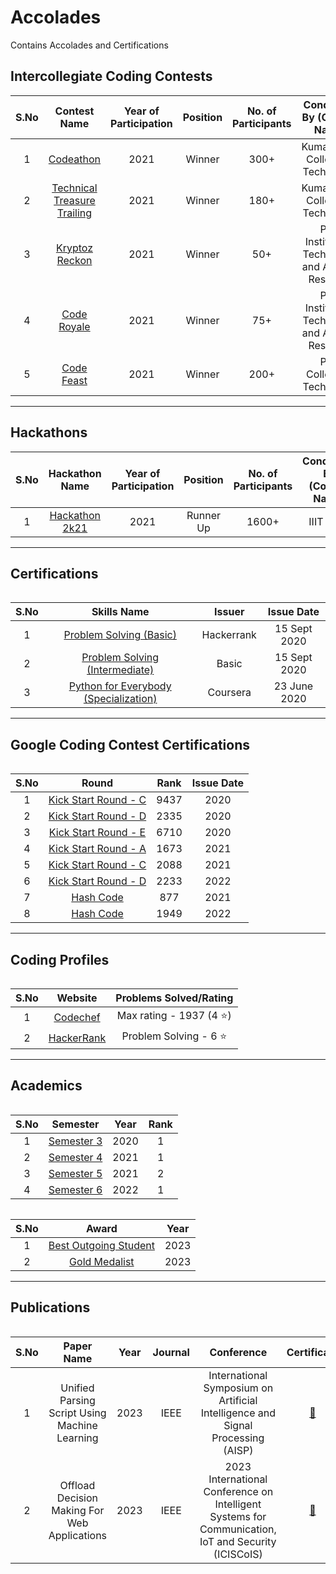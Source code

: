 # Accolades

Contains Accolades and Certifications

## Intercollegiate Coding Contests
<table>
  <thead>
    <th>S.No</th>
    <th>Contest Name</th>
    <th>Year of Participation</th>
    <th>Position</th>
    <th>No. of Participants</th>
    <th>Conducted By (College Name)</th>
  </thead>
  <tbody align="center">
    <tr>
      <td>1</td>
      <td><a href="https://github.com/BarathKumarBK-15/Accolades/blob/main/KCT%20Yugam/Codeathon%202021.pdf">Codeathon</a></td>
      <td>2021</td>
      <td>Winner</td>
      <td>300+</td>
      <td>Kumaraguru College of Technology</td>
    </tr>
    <tr>
      <td>2</td>
      <td><a href="https://github.com/BarathKumarBK-15/Accolades/blob/main/KCT%20Yugam/Technical%20Treasure%20Trailing%202021.pdf">Technical Treasure Trailing</a></td>
      <td>2021</td>
      <td>Winner</td>
      <td>180+</td>
      <td>Kumaraguru College of Technology</td>
    </tr>
    <tr>
      <td>3</td>
      <td><a href="https://github.com/BarathKumarBK-15/Accolades/blob/main/PSG%20iTech%20Yuktaha/Kryptoz%20Reckon%202021.pdf">Kryptoz Reckon</a></td>
      <td>2021</td>
      <td>Winner</td>
      <td>50+</td>
      <td>PSG Institute of Technology and Applied Research</td>
    </tr>
    <tr>
      <td>4</td>
      <td><a href="https://github.com/BarathKumarBK-15/Accolades/blob/main/PSG%20iTech%20Yuktaha/Code%20Royale%202021.pdf">Code Royale</a></td>
      <td>2021</td>
      <td>Winner</td>
      <td>75+</td>
      <td>PSG Institute of Technology and Applied Research</td>
    </tr>
    <tr>
      <td>5</td>
      <td><a href="https://github.com/BarathKumarBK-15/Accolades/blob/main/PSG%20Tech%20Kriya/Codefeast%202021.jpg">Code Feast</a></td>
      <td>2021</td>
      <td>Winner</td>
      <td>200+</td>
      <td>PSG College of Technology</td>
    </tr>
  </tbody>
</table>

---

## Hackathons
<table>
  <thead>
    <th>S.No</th>
    <th>Hackathon Name</th>
    <th>Year of Participation</th>
    <th>Position</th>
    <th>No. of Participants</th>
    <th>Conducted By (College Name)</th>
  </thead>
  <tbody align="center">
     <tr>
      <td>1</td>
      <td><a href="https://github.com/BarathKumarBK-15/Accolades/blob/main/HACK%202K21%20IIIT/Certificate_Barath_Kumar_G_Second_Place_Front_End_Development.pdf">Hackathon 2k21</a></td>
      <td>2021</td>
      <td>Runner Up</td>
      <td>1600+</td>
      <td>IIIT Pune</td>
    </tr>
  </tbody>
<table>
  
---
  
## Certifications
<table>
  <thead>
    <th>S.No</th>
    <th>Skills Name</th>
    <th>Issuer</th>
    <th>Issue Date</th>
  </thead>
  <tbody align="center">
    <tr>
      <td>1</td>
      <td><a href="https://www.hackerrank.com/certificates/e70088ada2c4">Problem Solving (Basic)</a></td>
      <td>Hackerrank</td>
      <td>15 Sept 2020</td>
    </tr>
     <tr>
      <td>2</td>
      <td><a href="https://www.hackerrank.com/certificates/d0ed1c2ed612">Problem Solving (Intermediate)</a></td>
      <td>Basic</td>
      <td>15 Sept 2020</td>
    </tr>
    <tr>
      <td>3</td>
      <td><a href="https://www.coursera.org/account/accomplishments/specialization/certificate/2V44K3JHT2YZ">Python for Everybody (Specialization)</a></td>
      <td>Coursera</td>
      <td>23 June 2020</td>
    </tr>
  </tbody>
<table>
  
---
  
## Google Coding Contest Certifications
  
<table>
  <thead>
    <th>S.No</th>
    <th>Round</th>
    <th>Rank</th>
    <th>Issue Date</th>
  </thead>
  <tbody align="center">
    <tr>
      <td>1</td>
      <td><a href="https://github.com/BarathKumarBK-15/Accolades/blob/main/Google%20KS/Google%20KS%202020.pdf">Kick Start Round - C</a></td>
      <td>9437</td>
      <td>2020</td>
    </tr>
     <tr>
      <td>2</td>
      <td><a href="https://github.com/BarathKumarBK-15/Accolades/blob/main/Google%20KS/Google%20KS%202020.pdf">Kick Start Round - D</a></td>
      <td>2335</td>
       <td>2020</td>
    </tr>
    <tr>
      <td>3</td>
      <td><a href="https://github.com/BarathKumarBK-15/Accolades/blob/main/Google%20KS/Google%20KS%202020.pdf">Kick Start Round - E</a></td>
      <td>6710</td>
      <td>2020</td>
    </tr>
    <tr>
      <td>4</td>
      <td><a href="https://github.com/BarathKumarBK-15/Accolades/blob/main/Google%20KS/Google%20KS%202021.pdf">Kick Start Round - A</a></td>
      <td>1673</td>
      <td>2021</td>
    </tr>
     <tr>
      <td>5</td>
      <td><a href="https://github.com/BarathKumarBK-15/Accolades/blob/main/Google%20KS/Google%20KS%202021.pdf">Kick Start Round - C</a></td>
      <td>2088</td>
       <td>2021</td>
    </tr>
    <tr>
      <td>6</td>
      <td><a href="https://github.com/BarathKumarBK-15/Accolades/blob/main/Google%20KS/Google%20KS%202022.pdf">Kick Start Round - D</a></td>
      <td>2233</td>
      <td>2022</td>
    </tr>
    <tr>
      <td>7</td>
      <td><a href="https://github.com/BarathKumarBK-15/Accolades/blob/main/Google%20KS/Google%20HC%202021.pdf">Hash Code</a></td>
      <td>877</td>
      <td>2021</td>
    </tr>
    <tr>
      <td>8</td>
      <td><a href="https://github.com/BarathKumarBK-15/Accolades/blob/main/Google%20KS/Google%20HC%202022.pdf">Hash Code</a></td>
      <td>1949</td>
      <td>2022</td>
    </tr>
  </tbody>
<table>
  
---
  
## Coding Profiles
<table>
  <thead>
    <th>S.No</th>
    <th>Website</th>
    <th>Problems Solved/Rating</th>
  </thead>
  <tbody align="center">
    <tr>
      <td>1</td>
      <td><a href="https://www.codechef.com/users/barathkumar15">Codechef</a></td>
      <td>Max rating - 1937 (4 ⭐) </td>
    </tr>
    <tr>
      <td>2</td>
      <td><a href="https://www.hackerrank.com/barathganeshkum1">HackerRank</a></td>
      <td>Problem Solving - 6 ⭐</td>
    </tr>
  </tbody>
<table>

---
  
## Academics
<table>
  <thead>
    <th>S.No</th>
    <th>Semester</th>
    <th>Year</th>
    <th>Rank</th>
  </thead>
  <tbody align="center">
    <tr>
      <td>1</td>
      <td><a href="https://github.com/BarathKumarBK-15/Accolades/blob/main/CSEA/BARATH_KUMAR_3_1.jpg">Semester 3</a></td>
      <td>2020</td>
      <td>1</td>
    </tr>
    <tr>
      <td>2</td>
      <td><a href="https://github.com/BarathKumarBK-15/Accolades/blob/main/CSEA/BARATH_KUMAR_4_1.jpg">Semester 4</a></td>
      <td>2021</td>
      <td>1</td>
    </tr>
    <tr>
      <td>3</td>
      <td><a href="https://github.com/BarathKumarBK-15/Accolades/blob/main/CSEA/BARATH_KUMAR_3_1.jpg">Semester 5</a></td>
      <td>2021</td>
      <td>2</td>
    </tr>
    <tr>
      <td>4</td>
      <td><a href="https://github.com/BarathKumarBK-15/Accolades/blob/main/CSEA/BARATH_KUMAR_4_1.jpg">Semester 6</a></td>
      <td>2022</td>
      <td>1</td>
    </tr>
  </tbody>
<table>
  
<table>
  <thead>
    <th>S.No</th>
    <th>Award</th>
    <th>Year</th>
  </thead>
  <tbody align="center">
    <tr>
      <td>1</td>
      <td><a href="https://github.com/BarathKumarBK-15/Accolades/blob/main/PSG/BOGS.png">Best Outgoing Student</a></td>
      <td>2023</td>
    </tr>
    <tr>
      <td>2</td>
      <td><a href="https://github.com/BarathKumarBK-15/Accolades/blob/main/PSG/Department%20Rank%20Holder.png">Gold Medalist</a></td>
      <td>2023</td>
    </tr>
<table>

---
  
## Publications
<table>
  <thead>
    <th>S.No</th>
    <th>Paper Name</th>
    <th>Year</th>
    <th>Journal</th>
    <th>Conference</th>
    <th>Certificate</th>
    <th>Paper Link</th>
  </thead>
  <tbody align="center">
    <tr>
      <td>1</td>
      <td>Unified Parsing Script Using Machine Learning</td>
      <td>2023</td>
      <td>IEEE</td>
      <td>International Symposium on Artificial Intelligence and Signal Processing (AISP)</td>
      <td><a href="https://github.com/BarathKumarBK-15/Accolades/blob/main/Publications/Unified%20Parsing%20Script%20using%20Machine%20Learning.pdf">🔗</a></td>
      <td><a href="https://ieeexplore.ieee.org/document/10134967">🔗</a></td>
    </tr>
    <tr>
      <td>2</td>
      <td>Offload Decision Making For Web Applications</td>
      <td>2023</td>
      <td>IEEE</td>
      <td>2023 International Conference on Intelligent Systems for Communication, IoT and Security (ICISCoIS)</td>
      <td><a href="https://github.com/BarathKumarBK-15/Accolades/blob/main/Publications/Unified%20Parsing%20Script%20using%20Machine%20Learning.pdf">🔗</a></td>
      <td><a href="https://ieeexplore.ieee.org/document/10100419">🔗</a></td>
    </tr>
  </tbody>
<table>

